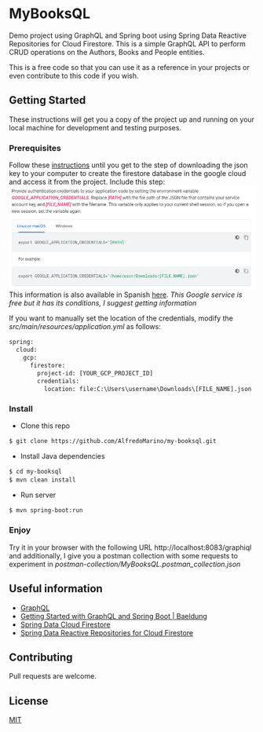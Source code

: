 # MyBooksQL

Demo project using GraphQL and Spring boot using Spring Data Reactive Repositories for Cloud Firestore.
This is a simple GraphQL API to perform CRUD operations on the Authors, Books and People entities.

This is a free code so that you can use it as a reference in your projects or even contribute to this code if you wish.

## Getting Started

These instructions will get you a copy of the project up and running on your local machine for development and testing purposes.

### Prerequisites

Follow these [instructions](https://cloud.google.com/firestore/docs/quickstart-servers) until you get to the step of downloading the json key to your computer to create the firestore database in the google cloud and access it from the project. Include this step:
![Set-google-credential-location](docs/google-cloud-instructions1.png)
This information is also available in Spanish [here](https://cloud.google.com/firestore/docs/quickstart-servers?hl=es). _This Google service is free but it has its conditions, I suggest getting information_

If you want to manually set the location of the credentials, modify the _src/main/resources/application.yml_ as follows:

````
spring:
  cloud:
    gcp:
      firestore:
        project-id: [YOUR_GCP_PROJECT_ID]
        credentials:
          location: file:C:\Users\username\Downloads\[FILE_NAME].json
````

### Install

- Clone this repo
```sh
$ git clone https://github.com/AlfredoMarino/my-booksql.git
```
 - Install Java dependencies
```sh
$ cd my-booksql
$ mvn clean install
```
 - Run server
```sh
$ mvn spring-boot:run
```

### Enjoy

Try it in your browser with the following URL http://localhost:8083/graphiql and additionally, I give you a postman collection with some requests to experiment in _postman-collection/MyBooksQL.postman_collection.json_

## Useful information

+ [GraphQL](https://graphql.org/)
+ [Getting Started with GraphQL and Spring Boot | Baeldung](https://www.baeldung.com/spring-graphql)
+ [Spring Data Cloud Firestore](https://github.com/spring-cloud/spring-cloud-gcp/blob/master/docs/src/main/asciidoc/firestore.adoc)
+ [Spring Data Reactive Repositories for Cloud Firestore](https://cloud.spring.io/spring-cloud-static/spring-cloud-gcp/1.2.0.RC1/reference/html/#spring-data-reactive-repositories-for-cloud-firestore)

## Contributing

Pull requests are welcome.

## License

[MIT](https://choosealicense.com/licenses/mit/)